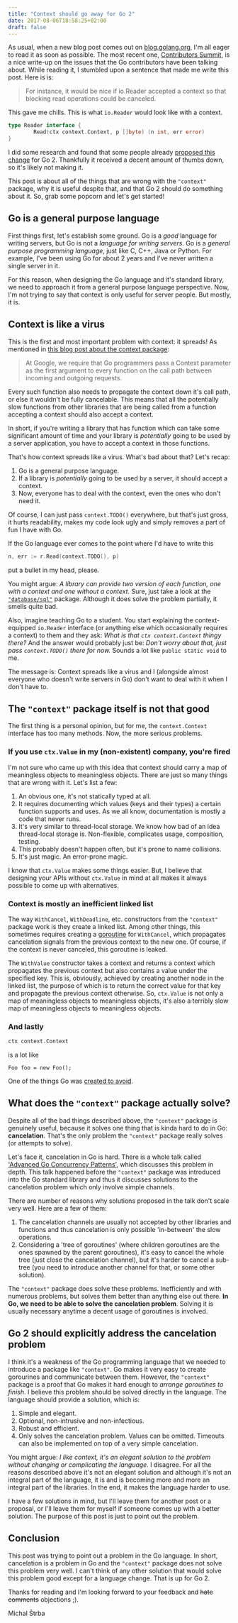 ```yaml
---
title: "Context should go away for Go 2"
date: 2017-08-06T18:58:25+02:00
draft: false
---
```


As usual, when a new blog post comes out on [blog.golang.org](https://blog.golang.org/), I'm all
eager to read it as soon as possible. The most recent one, [Contributors
Summit](https://blog.golang.org/contributors-summit), is a nice write-up on the issues that the Go
contributors have been talking about. While reading it, I stumbled upon a sentence that made me
write this post. Here is is:

> For instance, it would be nice if io.Reader accepted a context so that blocking read operations
> could be canceled. 

This gave me chills. This is what `io.Reader` would look like with a context.

```go
type Reader interface {
        Read(ctx context.Context, p []byte) (n int, err error)
}
```

I did some research and found that some people already [proposed this
change](https://github.com/golang/go/issues/20280) for Go 2. Thankfully it received a decent amount
of thumbs down, so it's likely not making it.

This post is about all of the things that are wrong with the `"context"` package, why it is useful
 despite that, and that Go 2 should do something about it. So, grab some popcorn and let's get
 started!

## Go is a general purpose language

First things first, let's establish some ground. Go is a *good* language for writing servers, but Go
is not a *language for writing servers*. Go is a *general purpose programming language*, just like
C, C++, Java or Python. For example, I've been using Go for about 2 years and I've never written a
single server in it.

For this reason, when designing the Go language and it's standard library, we need to approach it
from a general purpose language perspective. Now, I'm not trying to say that context is only useful
for server people. But mostly, it is.

## Context is like a virus

This is the first and most important problem with context: it spreads! As mentioned in [this blog
post about the context package](https://blog.golang.org/context):

> At Google, we require that Go programmers pass a Context parameter as the first argument to every
> function on the call path between incoming and outgoing requests.

Every such function also needs to propagate the context down it's call path, or else it wouldn't be
fully cancelable. This means that all the potentially slow functions from other libraries that are
being called from a function accepting a context should also accept a context.

In short, if you're writing a library that has function which can take some significant amount of
time and your library is *potentially* going to be used by a server application, you have to accept
a context in those functions.

That's how context spreads like a virus. What's bad about that? Let's recap:

1. Go is a general purpose language.
2. If a library is *potentially* going to be used by a server, it should accept a context.
3. Now, everyone has to deal with the context, even the ones who don't need it.

Of course, I can just pass `context.TODO()` everywhere, but that's just gross, it hurts readability,
makes my code look ugly and simply removes a part of fun I have with Go.

If the Go language ever comes to the point where I'd have to write this

```go
n, err := r.Read(context.TODO(), p)
```

put a bullet in my head, please.

You might argue: *A library can provide two version of each function, one with a context and one
without a context.* Sure, just take a look at the
[`"database/sql"`](https://golang.org/pkg/database/sql/) package. Although it does solve the problem
partially, it smells quite bad.

Also, imagine teaching Go to a student. You start explaining the context-equipped `io.Reader`
interface (or anything else which occasionally requires a context) to them and they ask: *What is
that `ctx context.Context` thingy there?* And the answer would probably just be: *Don't worry about
that, just pass `context.TODO()` there for now.* Sounds a lot like `public static void` to me.

The message is: Context spreads like a virus and I (alongside almost everyone who doesn't write
servers in Go) don't want to deal with it when I don't have to.

## The `"context"` package itself is not that good

The first thing is a personal opinion, but for me, the `context.Context` interface has too many
methods. Now, the more serious problems.

### If you use `ctx.Value` in my (non-existent) company, you're fired

I'm not sure who came up with this idea that context should carry a map of meaningless objects to
meaningless objects. There are just so many things that are wrong with it. Let's list a few:

1. An obvious one, it's not statically typed at all.
2. It requires documenting which values (keys and their types) a certain function supports and uses.
   As we all know, documentation is mostly a code that never runs.
3. It's very similar to thread-local storage. We know how bad of an idea thread-local storage is.
   Non-flexible, complicates usage, composition, testing.
4. This probably doesn't happen often, but it's prone to name collisions.
5. It's just magic. An error-prone magic.

I know that `ctx.Value` makes some things easier. But, I believe that designing your APIs without
`ctx.Value` in mind at all makes it always possible to come up with alternatives.

### Context is mostly an inefficient linked list

The way `WithCancel`, `WithDeadline`, etc. constructors from the `"context"` package work is they
create a linked list. Among other things, this sometimes requires creating a
[goroutine](https://golang.org/src/context/context.go#L261) for `WithCancel`, which propagates
cancelation signals from the previous context to the new one. Of course, if the context is never
canceled, this goroutine is leaked.

The `WithValue` constructor takes a context and returns a context which propagates the previous
context but also contains a value under the specified key. This is, obviously, achieved by creating
another node in the linked list, the purpose of which is to return the correct value for that key
and propagate the previous context otherwise. So, `ctx.Value` is not only a map of meaningless
objects to meaningless objects, it's also a terribly slow map of meaningless objects to meaningless
objects.

### And lastly

```go
ctx context.Context
```

is a lot like

```
Foo foo = new Foo();
```

One of the things Go was [created to avoid](https://www.youtube.com/watch?v=rKnDgT73v8s).

## What does the `"context"` package actually solve?

Despite all of the bad things described above, the `"context"` package is genuinely useful, because
it solves one thing that is kinda hard to do in Go: **cancelation**. That's the only problem the
`"context"` package really solves (or attempts to solve).

Let's face it, cancelation in Go is hard. There is a whole talk called ['Advanced Go Concurrency
Patterns'](https://www.youtube.com/watch?v=QDDwwePbDtw), which discusses this problem in depth. This
talk happened before the `"context"` package was introduced into the Go standard library and thus it
discusses solutions to the cancelation problem which only involve simple channels.

There are number of reasons why solutions proposed in the talk don't scale very well. Here are a few
of them:

1. The cancelation channels are usually not accepted by other libraries and functions and thus
   cancelation is only possible 'in-between' the slow operations.
2. Considering a 'tree of goroutines' (where children goroutines are the ones spawned by the parent
   goroutines), it's easy to cancel the whole tree (just close the cancelation channel), but it's
   harder to cancel a sub-tree (you need to introduce another channel for that, or some other
   solution).

The `"context"` package does solve these problems. Inefficiently and with numerous problems, but
solves them better than anything else out there. **In Go, we need to be able to solve the
cancelation problem**. Solving it is usually necessary anytime a decent usage of goroutines is
involved.

## Go 2 should explicitly address the cancelation problem

I think it's a weakness of the Go programming language that we needed to introduce a package like
`"context"`. Go makes it very easy to create gorourines and communicate between them. However, the
`"context"` package is a proof that Go makes it hard enough to *arrange goroutines to finish*. I
believe this problem should be solved directly in the language. The language should provide a
solution, which is:

1. Simple and elegant.
2. Optional, non-intrusive and non-infectious.
3. Robust and efficient.
4. Only solves the cancelation problem. Values can be omitted. Timeouts can also be implemented on
   top of a very simple cancelation.

You might argue: *I like context, it's an elegant solution to the problem without changing or
complicating the language*. I disagree. For all the reasons described above it's not an elegant
solution and although it's not an integral part of the language, it is and is becoming more and more
an integral part of the libraries. In the end, it makes the language harder to use.

I have a few solutions in mind, but I'll leave them for another post or a proposal, or I'll leave
them for myself if someone comes up with a better solution. The purpose of this post is just to
point out the problem.

## Conclusion

This post was trying to point out a problem in the Go language. In short, cancelation is a problem
in Go and the `"context"` package does not solve this problem very well. I can't think of any other
solution that would solve this problem good except for a language change. That is up for Go 2.

Thanks for reading and I'm looking forward to your feedback and ~~hate comments~~ objections ;).

Michal Štrba
